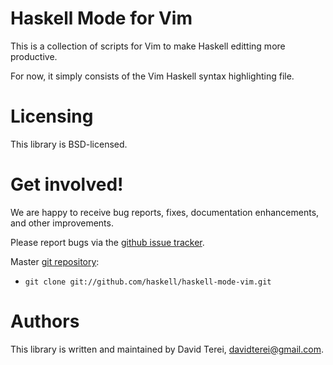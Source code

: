 # Haskell Mode for Vim

This is a collection of scripts for Vim to make Haskell editting more
productive.

For now, it simply consists of the Vim Haskell syntax highlighting
file.

# Licensing

This library is BSD-licensed.

# Get involved!

We are happy to receive bug reports, fixes, documentation enhancements,
and other improvements.

Please report bugs via the
[github issue tracker](http://github.com/haskell/haskell-mode-vim/issues).

Master [git repository](http://github.com/haskell/haskell-mode-vim):

* `git clone git://github.com/haskell/haskell-mode-vim.git`

# Authors

This library is written and maintained by David Terei,
<davidterei@gmail.com>.

